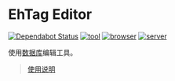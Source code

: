 # EhTag Editor

[![Dependabot Status](https://api.dependabot.com/badges/status?host=github&repo=EhTagTranslation/Editor)](https://dependabot.com)
[![tool](https://github.com/EhTagTranslation/Editor/workflows/tool/badge.svg)](https://github.com/EhTagTranslation/Editor/actions?query=workflow%3Atool)
[![browser](https://github.com/EhTagTranslation/Editor/workflows/browser/badge.svg)](https://github.com/EhTagTranslation/Editor/actions?query=workflow%3Abrowser)
[![server](https://github.com/EhTagTranslation/Editor/workflows/server/badge.svg)](https://github.com/EhTagTranslation/Editor/actions?query=workflow%3Aserver)

使用[数据库](../../../Database)编辑工具。

> [使用说明](../../wiki)
